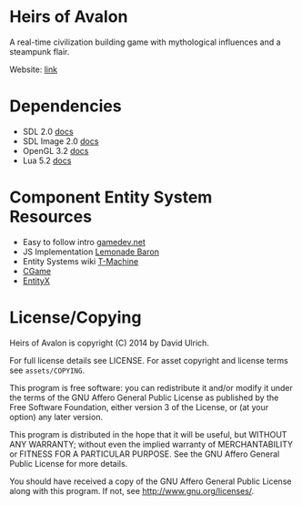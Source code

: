 # Heirs of Avalon #

A real-time civilization building game with mythological influences and a steampunk flair.

Website: [link](http://heirsofavalon.org)

# Dependencies #

* SDL 2.0 [docs](https://wiki.libsdl.org/)
* SDL Image 2.0 [docs](http://jcatki.no-ip.org:8080/SDL_image/)
* OpenGL 3.2 [docs](https://www.opengl.org/sdk/docs/man3/)
* Lua 5.2 [docs](http://www.lua.org/manual/5.2/)

# Component Entity System Resources #

* Easy to follow intro [gamedev.net](http://www.gamedev.net/page/resources/_/technical/game-programming/understanding-component-entity-systems-r3013)
* JS Implementation [Lemonade Baron](https://github.com/yzziizzy/LemonadeBaron)
* Entity Systems wiki [T-Machine](http://entity-systems-wiki.t-machine.org/)
* [CGame](https://github.com/nikki93/cgame)
* [EntityX](https://github.com/alecthomas/entityx)

# License/Copying #

Heirs of Avalon is copyright (C) 2014 by David Ulrich.

For full license details see LICENSE. For asset copyright and license
terms see `assets/COPYING`.

This program is free software: you can redistribute it and/or modify
it under the terms of the GNU Affero General Public License as published
by the Free Software Foundation, either version 3 of the License, or
(at your option) any later version.

This program is distributed in the hope that it will be useful,
but WITHOUT ANY WARRANTY; without even the implied warranty of
MERCHANTABILITY or FITNESS FOR A PARTICULAR PURPOSE.  See the
GNU Affero General Public License for more details.

You should have received a copy of the GNU Affero General Public License
along with this program.  If not, see <http://www.gnu.org/licenses/>.
